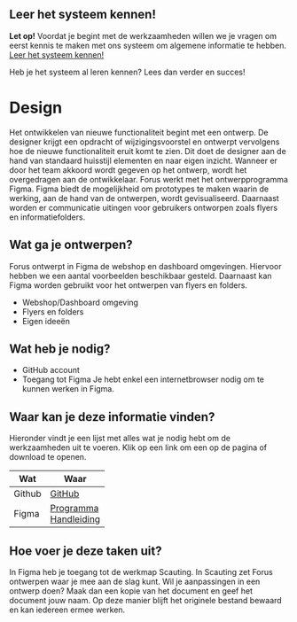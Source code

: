 ## Leer het systeem kennen!
**Let op!** Voordat je begint met de werkzaamheden willen we je vragen om eerst kennis te maken met ons systeem om algemene informatie te hebben. [Leer het systeem kennen!](https://github.com/teamforus/scauting/blob/master/opdrachten/README.md)

Heb je het systeem al leren kennen? Lees dan verder en succes!

# Design
Het ontwikkelen van nieuwe functionaliteit begint met een ontwerp. De designer krijgt een opdracht of wijzigingsvoorstel en ontwerpt vervolgens hoe de nieuwe functionaliteit eruit komt te zien. Dit doet de designer aan de hand van standaard huisstijl elementen en naar eigen inzicht. Wanneer er door het team akkoord wordt gegeven op het ontwerp, wordt het overgedragen aan de ontwikkelaar. Forus werkt met het ontwerpprogramma Figma. Figma biedt de mogelijkheid om prototypes te maken waarin de werking, aan de hand van de ontwerpen, wordt gevisualiseerd. Daarnaast worden er communicatie uitingen voor gebruikers ontworpen zoals flyers en informatiefolders.

## Wat ga je ontwerpen?
Forus ontwerpt in Figma de webshop en dashboard omgevingen. Hiervoor hebben we een aantal voorbeelden beschikbaar gesteld. Daarnaast kan Figma worden gebruikt voor het ontwerpen van flyers en folders.

- Webshop/Dashboard omgeving
- Flyers en folders
- Eigen ideeën

## Wat heb je nodig?
- GitHub account
- Toegang tot Figma
Je hebt enkel een internetbrowser nodig om te kunnen werken in Figma. 


## Waar kan je deze informatie vinden?
Hieronder vindt je een lijst met alles wat je nodig hebt om de werkzaamheden uit te voeren. Klik op een link om een op de pagina of download te openen.

| Wat          | Waar                                                      |
|--------------------|------------------------------------------------------------|
| Github     |  [GitHub](https://github.com/teamforus/scauting)                            |
| Figma     | [Programma](https://figma.com) <br> [Handleiding](https://help.figma.com/hc/en-us)                            |

## Hoe voer je deze taken uit?
In Figma heb je toegang tot de werkmap Scauting. In Scauting zet Forus ontwerpen waar je mee aan de slag kunt. Wil je aanpassingen in een ontwerp doen? Maak dan een kopie van het document en geef het document jouw naam. Op deze manier blijft het originele bestand bewaard en kan iedereen ermee werken.
